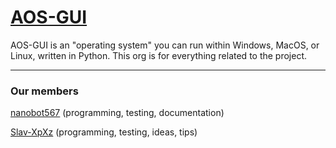 # [AOS-GUI](https://github.com/aos-gui/aos-gui/)
AOS-GUI is an "operating system" you can run within Windows, MacOS, or Linux, written in Python. This org is for everything related to the project.

---

### Our members

[nanobot567](https://github.com/nanobot567) (programming, testing, documentation)

[Slav-XpXz](https://github.com/Slav-XpXz) (programming, testing, ideas, tips)
